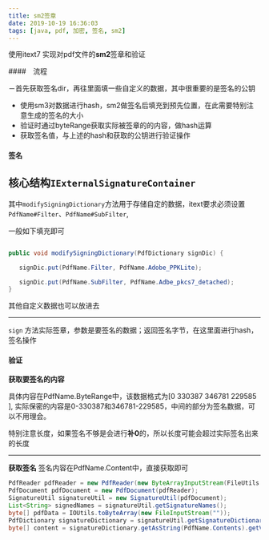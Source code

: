 ```yaml
---
title: sm2签章
date: 2019-10-19 16:36:03
tags: [java, pdf, 加密, 签名, sm2]
---
```


使用itext7 实现对pdf文件的**sm2**签章和验证



<!-- more -->



####　流程

－首先获取签名dir，再往里面填一些自定义的数据，其中很重要的是签名的公钥
- 使用sm3对数据进行hash，sm2做签名后填充到预先位置，在此需要特别注意生成的签名的大小
- 验证时通过byteRange获取实际被签章的的内容，做hash运算
- 获取签名值，与上述的hash和获取的公钥进行验证操作


#### 签名

核心结构`IExternalSignatureContainer`
----
其中`modifySigningDictionary`方法用于存储自定的数据，itext要求必须设置`PdfName#Filter`、`PdfName#SubFilter`,

一般如下填充即可
```java

public void modifySigningDictionary(PdfDictionary signDic) {

   signDic.put(PdfName.Filter, PdfName.Adobe_PPKLite);

   signDic.put(PdfName.SubFilter, PdfName.Adbe_pkcs7_detached);
}
```

其他自定义数据也可以放进去

----
`sign` 方法实际签章，参数是要签名的数据；返回签名字节，在这里面进行hash，签名操作

#### 验证

**获取要签名的内容**

具体内容在PdfName.ByteRange中，该数据格式为[0 330387 346781 229585 ],
实际保密的内容是0-330387和346781-229585，中间的部分为签名数据，可以不用理会。

特别注意长度，如果签名不够是会进行**补0**的，所以长度可能会超过实际签名出来的长度

----
**获取签名**
签名内容在PdfName.Content中，直接获取即可

```java
PdfReader pdfReader = new PdfReader(new ByteArrayInputStream(FileUtils.read("new.pdf")));
PdfDocument pdfDocument = new PdfDocument(pdfReader);
SignatureUtil signatureUtil = new SignatureUtil(pdfDocument);
List<String> signedNames = signatureUtil.getSignatureNames();
byte[] pdfData = IOUtils.toByteArray(new FileInputStream(""));
PdfDictionary signatureDictionary = signatureUtil.getSignatureDictionary(signedNames.get(0));
byte[] content = signatureDictionary.getAsString(PdfName.Contents).getValueBytes();
```